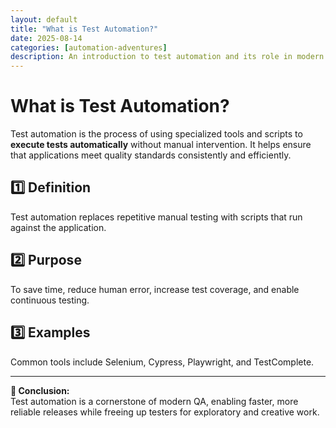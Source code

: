 ```yaml
---
layout: default
title: "What is Test Automation?"
date: 2025-08-14
categories: [automation-adventures]
description: An introduction to test automation and its role in modern software testing.
---
```


# What is Test Automation?

Test automation is the process of using specialized tools and scripts to **execute tests automatically** without manual intervention. It helps ensure that applications meet quality standards consistently and efficiently.

## 1️⃣ Definition
Test automation replaces repetitive manual testing with scripts that run against the application.

## 2️⃣ Purpose
To save time, reduce human error, increase test coverage, and enable continuous testing.

## 3️⃣ Examples
Common tools include Selenium, Cypress, Playwright, and TestComplete.

---

**📌 Conclusion:**  
Test automation is a cornerstone of modern QA, enabling faster, more reliable releases while freeing up testers for exploratory and creative work.
